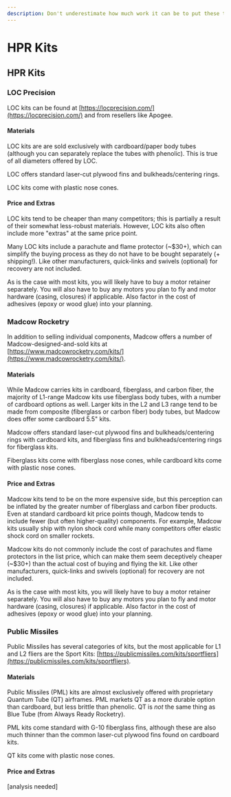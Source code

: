 ```yaml
---
description: Don't underestimate how much work it can be to put these together
---
```


# HPR Kits

## HPR Kits

### LOC Precision

LOC kits can be found at [https://locprecision.com/](https://locprecision.com/) and from resellers like Apogee. 

#### Materials

LOC kits are are sold exclusively with cardboard/paper body tubes \(although you can separately replace the tubes with phenolic\). This is true of all diameters offered by LOC.

LOC offers standard laser-cut plywood fins and bulkheads/centering rings.

LOC kits come with plastic nose cones.

#### Price and Extras

LOC kits tend to be cheaper than many competitors; this is partially a result of their somewhat less-robust materials. However, LOC kits also often include more "extras" at the same price point. 

Many LOC kits include a parachute and flame protector \(~$30+\), which can simplify the buying process as they do not have to be bought separately \(+ shipping!\). Like other manufacturers, quick-links and swivels \(optional\) for recovery are not included.

As is the case with most kits, you will likely have to buy a motor retainer separately. You will also have to buy any motors you plan to fly and motor hardware \(casing, closures\) if applicable. Also factor in the cost of adhesives \(epoxy or wood glue\) into your planning.

### Madcow Rocketry

In addition to selling individual components, Madcow offers a number of Madcow-designed-and-sold kits at [https://www.madcowrocketry.com/kits/](https://www.madcowrocketry.com/kits/).

#### Materials

While Madcow carries kits in cardboard, fiberglass, and carbon fiber, the majority of L1-range Madcow kits use fiberglass body tubes, with a number of cardboard options as well. Larger kits in the L2 and L3 range tend to be made from composite \(fiberglass or carbon fiber\) body tubes, but Madcow does offer some cardboard 5.5" kits.

Madcow offers standard laser-cut plywood fins and bulkheads/centering rings with cardboard kits, and fiberglass fins and bulkheads/centering rings for fiberglass kits.

Fiberglass kits come with fiberglass nose cones, while cardboard kits come with plastic nose cones.

#### Price and Extras

Madcow kits tend to be on the more expensive side, but this perception can be inflated by the greater number of fiberglass and carbon fiber products. Even at standard cardboard kit price points though, Madcow tends to include fewer \(but often higher-quality\) components. For example, Madcow kits usually ship with nylon shock cord while many competitors offer elastic shock cord on smaller rockets. 

Madcow kits do not commonly include the cost of parachutes and flame protectors in the list price, which can make them seem deceptively cheaper \(~$30+\) than the actual cost of buying and flying the kit. Like other manufacturers, quick-links and swivels \(optional\) for recovery are not included.

As is the case with most kits, you will likely have to buy a motor retainer separately. You will also have to buy any motors you plan to fly and motor hardware \(casing, closures\) if applicable. Also factor in the cost of adhesives \(epoxy or wood glue\) into your planning.

### Public Missiles

Public Missiles has several categories of kits, but the most applicable for L1 and L2 fliers are the Sport Kits: [https://publicmissiles.com/kits/sportfliers](https://publicmissiles.com/kits/sportfliers).

#### Materials

Public Missiles \(PML\) kits are almost exclusively offered with proprietary Quantum Tube \(QT\) airframes. PML markets QT as a more durable option than cardboard, but less brittle than phenolic. QT is _not_ the same thing as Blue Tube \(from Always Ready Rocketry\). 

PML kits come standard with G-10 fiberglass fins, although these are also much thinner than the common laser-cut plywood fins found on cardboard kits.

QT kits come with plastic nose cones.

#### Price and Extras

\[analysis needed\]



